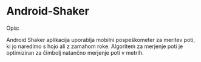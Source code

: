 # Android-Shaker

Opis:

Android Shaker aplikacija uporablja mobilni pospeškometer za meritev poti, ki jo naredimo s hojo ali z zamahom roke. Algoritem za merjenje poti je optimiziran za čimbolj natančno merjenje poti v metrih.
